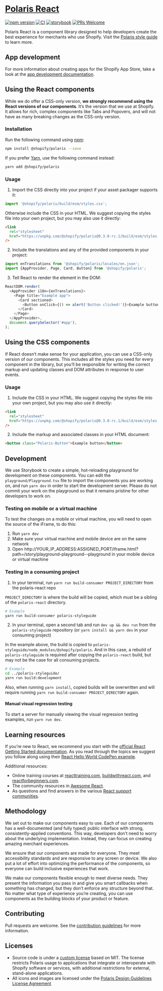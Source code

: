 # [Polaris React](https://polaris.shopify.com/)

[![npm version](https://img.shields.io/npm/v/@shopify/polaris.svg?style=flat)](https://www.npmjs.com/package/@shopify/polaris) [![CI](https://github.com/shopify/polaris-react/workflows/CI/badge.svg)](https://github.com/Shopify/polaris-react/actions?query=branch%3Amain) [![storybook](https://shields.io/badge/storybook-white?logo=storybook&style=flat)](https://storybook.polaris.shopify.com) [![PRs Welcome](https://img.shields.io/badge/PRs-welcome-brightgreen.svg)](https://github.com/Shopify/polaris-react/blob/main/.github/CONTRIBUTING.md#your-first-pull-request)

Polaris React is a component library designed to help developers create the best experience for merchants who use Shopify. Visit the [Polaris style guide](https://polaris.shopify.com) to learn more.

## App development

For more information about creating apps for the Shopify App Store, take a look at the [app development documentation](https://developers.shopify.com/app-development).

## Using the React components

While we do offer a CSS-only version, **we strongly recommend using the React versions of our components**. It’s the version that we use at Shopify. It allows for rich, complex components like Tabs and Popovers, and will not have as many breaking changes as the CSS-only version.

### Installation

Run the following command using [npm](https://www.npmjs.com/):

```bash
npm install @shopify/polaris --save
```

If you prefer [Yarn](https://yarnpkg.com/en/), use the following command instead:

```bash
yarn add @shopify/polaris
```

### Usage

1.  Import the CSS directly into your project if your asset packager supports it:

```js
import '@shopify/polaris/build/esm/styles.css';
```

Otherwise include the CSS in your HTML. We suggest copying the styles file into your own project, but you may also use it directly:

```html
<link
  rel="stylesheet"
  href="https://unpkg.com/@shopify/polaris@9.3.0-rc.1/build/esm/styles.css"
/>
```

2.  Include the translations and any of the provided components in your project:

```js
import enTranslations from '@shopify/polaris/locales/en.json';
import {AppProvider, Page, Card, Button} from '@shopify/polaris';
```

3.  Tell React to render the element in the DOM:

```js
ReactDOM.render(
  <AppProvider i18n={enTranslations}>
    <Page title="Example app">
      <Card sectioned>
        <Button onClick={() => alert('Button clicked!')}>Example button</Button>
      </Card>
    </Page>
  </AppProvider>,
  document.querySelector('#app'),
);
```

## Using the CSS components

If React doesn’t make sense for your application, you can use a CSS-only version of our components. This includes all the styles you need for every component in the library, but you’ll be responsible for writing the correct markup and updating classes and DOM attributes in response to user events.

### Usage

1.  Include the CSS in your HTML. We suggest copying the styles file into your own project, but you may also use it directly:

```html
<link
  rel="stylesheet"
  href="https://unpkg.com/@shopify/polaris@9.3.0-rc.1/build/esm/styles.css"
/>
```

2.  Include the markup and associated classes in your HTML document:

```html
<button class="Polaris-Button">Example button</button>
```

## Development

We use Storybook to create a simple, hot-reloading playground for development on these components. You can edit the `playground/Playground.tsx` file to import the components you are working on, and run `yarn dev` in order to start the development server. Please do not commit your work on the playground so that it remains pristine for other developers to work on.

### Testing on mobile or a virtual machine

To test the changes on a mobile or virtual machine, you will need to open the source of the iFrame, to do this:

1.  Run `yarn dev`
1.  Make sure your virtual machine and mobile device are on the same network
1.  Open http://YOUR_IP_ADDRESS:ASSIGNED_PORT/iframe.html?path=/story/playground-playground--playground in your mobile device or virtual machine

### Testing in a consuming project

1. In your terminal, run `yarn run build-consumer PROJECT_DIRECTORY` from the polaris-react repo

`PROJECT_DIRECTORY` is where the build will be copied, which must be a sibling of the `polaris-react` directory.

```sh
# Example
yarn run build-consumer polaris-styleguide
```

2. In your terminal, open a second tab and run `dev up && dev run` from the `polaris-styleguide` repository (or `yarn install && yarn dev` in your consuming project)

In the example above, the build is copied to `polaris-styleguide/node_modules/@shopify/polaris`. And in this case, a rebuild of `polaris-styleguide` is required after copying the `polaris-react` build, but may not be the case for all consuming projects.

```sh
# Example
cd ../polaris-styleguide/
yarn run build:development
```

Also, when running `yarn install`, copied builds will be overwritten and will require running `yarn run build-consumer PROJECT_DIRECTORY` again.

#### Manual visual regression testing

To start a server for manually viewing the visual regression testing examples, run `yarn run dev`.

## Learning resources

If you’re new to React, we recommend you start with the [official React Getting Started documentation](https://facebook.github.io/react/docs/hello-world.html). As you read through the topics we suggest you follow along using their [React Hello World CodePen example](http://codepen.io/gaearon/pen/ZpvBNJ?editors=0010).

Additional resources:

- Online training courses at [reacttraining.com](http://reacttraining.com), [buildwithreact.com](http://buildwithreact.com), and [reactforbeginners.com](http://reactforbeginners.com).
- The community resources in [Awesome React](https://github.com/enaqx/awesome-react).
- As questions and find answers in the various [React support communities](https://facebook.github.io/react/community/support.html).

## Methodology

We set out to make our components easy to use. Each of our components has a well-documented (and fully typed) public interface with strong, consistently-applied conventions. This way, developers don’t need to worry about the underlying implementation. Instead, they can focus on creating amazing merchant experiences.

We ensure that our components are made for everyone. They meet accessibility standards and are responsive to any screen or device. We also put a lot of effort into optimizing the performance of the components, so everyone can build inclusive experiences that work.

We make our components flexible enough to meet diverse needs. They present the information you pass in and give you smart callbacks when something has changed, but they don’t enforce any structure beyond that. No matter what type of experience you’re creating, you can use components as the building blocks of your product or feature.

## Contributing

Pull requests are welcome. See the [contribution guidelines](https://github.com/Shopify/polaris-react/blob/main/.github/CONTRIBUTING.md) for more information.

## Licenses

- Source code is under a [custom license](https://github.com/Shopify/polaris-react/blob/main/LICENSE.md) based on MIT. The license restricts Polaris usage to applications that integrate or interoperate with Shopify software or services, with additional restrictions for external, stand-alone applications.
- All icons and images are licensed under the [Polaris Design Guidelines License Agreement](https://polaris.shopify.com/legal/license)
